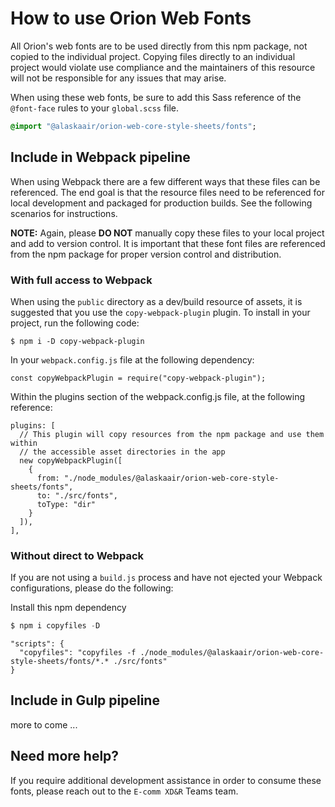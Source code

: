 # How to use Orion Web Fonts

All Orion's web fonts are to be used directly from this npm package, not copied to the individual project. Copying files directly to an individual project would violate use compliance and the maintainers of this resource will not be responsible for any issues that may arise.

When using these web fonts, be sure to add this Sass reference of the `@font-face` rules to your `global.scss` file.

```sass
@import "@alaskaair/orion-web-core-style-sheets/fonts";
```

## Include in Webpack pipeline

When using Webpack there are a few different ways that these files can be referenced. The end goal is that the resource files need to be referenced for local development and packaged for production builds. See the following scenarios for instructions.

**NOTE:** Again, please **DO NOT** manually copy these files to your local project and add to version control. It is important that these font files are referenced from the npm package for proper version control and distribution.

### With full access to Webpack

When using the `public` directory as a dev/build resource of assets, it is suggested that you use the `copy-webpack-plugin` plugin. To install in your project, run the following code:

```
$ npm i -D copy-webpack-plugin
```

In your `webpack.config.js` file at the following dependency:

```
const copyWebpackPlugin = require("copy-webpack-plugin");
```

Within the plugins section of the webpack.config.js file, at the following reference:

```
plugins: [
  // This plugin will copy resources from the npm package and use them within
  // the accessible asset directories in the app
  new copyWebpackPlugin([
    {
      from: "./node_modules/@alaskaair/orion-web-core-style-sheets/fonts",
      to: "./src/fonts",
      toType: "dir"
    }
  ]),
],
```

### Without direct to Webpack

If you are not using a `build.js` process and have not ejected your Webpack configurations, please do the following:

Install this npm dependency

```js
$ npm i copyfiles -D
```

```
"scripts": {
  "copyfiles": "copyfiles -f ./node_modules/@alaskaair/orion-web-core-style-sheets/fonts/*.* ./src/fonts"
}
```

## Include in Gulp pipeline

more to come ...

## Need more help?

If you require additional development assistance in order to consume these fonts, please reach out to the `E-comm XD&R` Teams team.
